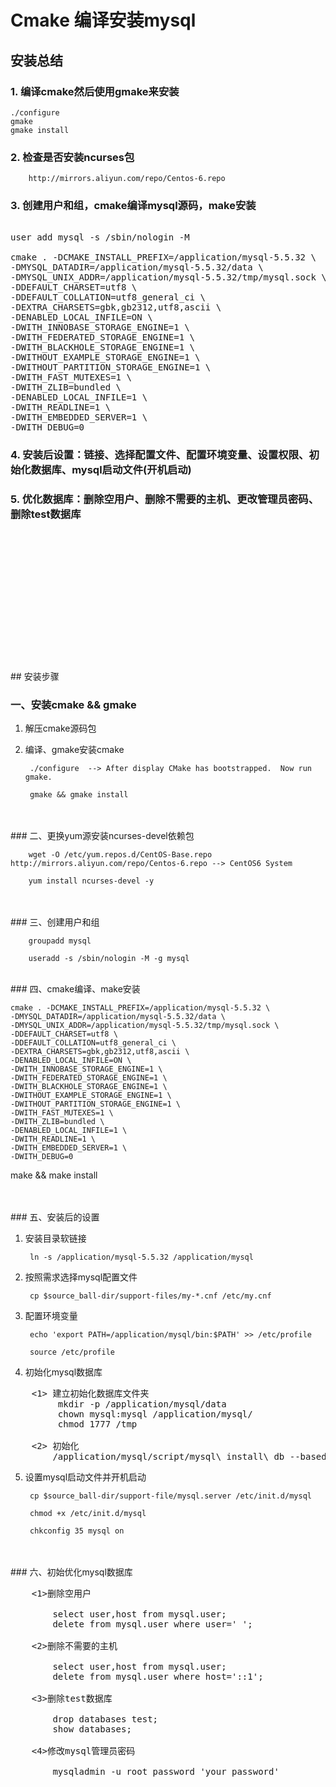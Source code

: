 # Cmake 编译安装mysql


## 安装总结

### 1. 编译cmake然后使用gmake来安装
    ./configure
    gmake
    gmake install
### 2. 检查是否安装ncurses包
		http://mirrors.aliyun.com/repo/Centos-6.repo
### 3. 创建用户和组，cmake编译mysql源码，make安装

<pre>

user add mysql -s /sbin/nologin -M

cmake . -DCMAKE_INSTALL_PREFIX=/application/mysql-5.5.32 \
-DMYSQL_DATADIR=/application/mysql-5.5.32/data \
-DMYSQL_UNIX_ADDR=/application/mysql-5.5.32/tmp/mysql.sock \
-DDEFAULT_CHARSET=utf8 \
-DDEFAULT_COLLATION=utf8_general_ci \
-DEXTRA_CHARSETS=gbk,gb2312,utf8,ascii \
-DENABLED_LOCAL_INFILE=ON \
-DWITH_INNOBASE_STORAGE_ENGINE=1 \
-DWITH_FEDERATED_STORAGE_ENGINE=1 \
-DWITH_BLACKHOLE_STORAGE_ENGINE=1 \
-DWITHOUT_EXAMPLE_STORAGE_ENGINE=1 \
-DWITHOUT_PARTITION_STORAGE_ENGINE=1 \
-DWITH_FAST_MUTEXES=1 \
-DWITH_ZLIB=bundled \
-DENABLED_LOCAL_INFILE=1 \
-DWITH_READLINE=1 \
-DWITH_EMBEDDED_SERVER=1 \
-DWITH_DEBUG=0
</pre>

### 4. 安装后设置：链接、选择配置文件、配置环境变量、设置权限、初始化数据库、mysql启动文件(开机启动) 
### 5. 优化数据库：删除空用户、删除不需要的主机、更改管理员密码、删除test数据库 
</br>
</br>
</br>
</br>
</br>
</br>
</br>
</br>
</br>
</br>
</br>
</br>
</br>
##     安装步骤

### 一、安装cmake && gmake

1. 解压cmake源码包

2. 编译、gmake安装cmake

		./configure  --> After display CMake has bootstrapped.  Now run gmake.

		gmake && gmake install
	
</br>
</br>
### 二、更换yum源安装ncurses-devel依赖包

		wget -O /etc/yum.repos.d/CentOS-Base.repo http://mirrors.aliyun.com/repo/Centos-6.repo --> CentOS6 System
		
		yum install ncurses-devel -y
</br>
</br>
### 三、创建用户和组

		groupadd mysql
		
		useradd -s /sbin/nologin -M -g mysql
</br>
### 四、cmake编译、make安装
</br>



  
	cmake . -DCMAKE_INSTALL_PREFIX=/application/mysql-5.5.32 \
	-DMYSQL_DATADIR=/application/mysql-5.5.32/data \
	-DMYSQL_UNIX_ADDR=/application/mysql-5.5.32/tmp/mysql.sock \
	-DDEFAULT_CHARSET=utf8 \
	-DDEFAULT_COLLATION=utf8_general_ci \
	-DEXTRA_CHARSETS=gbk,gb2312,utf8,ascii \
	-DENABLED_LOCAL_INFILE=ON \
	-DWITH_INNOBASE_STORAGE_ENGINE=1 \
	-DWITH_FEDERATED_STORAGE_ENGINE=1 \
	-DWITH_BLACKHOLE_STORAGE_ENGINE=1 \
	-DWITHOUT_EXAMPLE_STORAGE_ENGINE=1 \
	-DWITHOUT_PARTITION_STORAGE_ENGINE=1 \
	-DWITH_FAST_MUTEXES=1 \
	-DWITH_ZLIB=bundled \
	-DENABLED_LOCAL_INFILE=1 \
	-DWITH_READLINE=1 \
	-DWITH_EMBEDDED_SERVER=1 \
	-DWITH_DEBUG=0
 make && make install 
 	
 	
 	
 		
</br>
</br> 
### 五、安装后的设置


1. 安装目录软链接

		ln -s /application/mysql-5.5.32 /application/mysql
2. 按照需求选择mysql配置文件
	
		cp $source_ball-dir/support-files/my-*.cnf /etc/my.cnf

3. 配置环境变量

		echo 'export PATH=/application/mysql/bin:$PATH' >> /etc/profile
		
		source /etc/profile
		
4. 初始化mysql数据库
<pre>
	<1> 建立初始化数据库文件夹
		 mkdir -p /application/mysql/data
		 chown mysql:mysql /application/mysql/
		 chmod 1777 /tmp
		 
	<2> 初始化
		/application/mysql/script/mysql\_install\_db --basedir=/application/mysql --datadir=/application/mysql/data --user=mysql
</pre>
5. 设置mysql启动文件并开机启动

		cp $source_ball-dir/support-file/mysql.server /etc/init.d/mysql
		
		chmod +x /etc/init.d/mysql
		
		chkconfig 35 mysql on

</br>
</br>
### 六、初始优化mysql数据库
</br>

<pre>
	<1>删除空用户
	
		select user,host from mysql.user;
		delete from mysql.user where user=' ';	
	
	<2>删除不需要的主机
	
		select user,host from mysql.user;
		delete from mysql.user where host='::1';
		
	<3>删除test数据库
	
		drop databases test;
		show databases;
		
	<4>修改mysql管理员密码
	
		mysqladmin -u root password 'your password'
 </pre>
 </br>
 </br>

